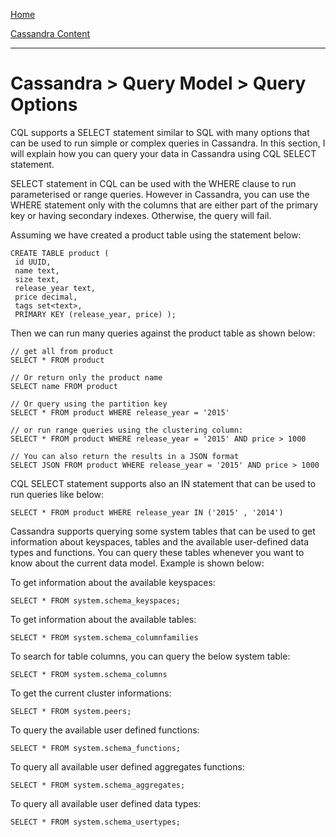 [Home](../../index.md)

[Cassandra Content](../Cassandra.md)
___

# Cassandra > Query Model > Query Options


CQL supports a SELECT statement similar to SQL with many options that can be used to run simple or complex queries in Cassandra. In this section, I will explain how you can query your data in Cassandra using CQL SELECT statement.


SELECT statement in CQL can be used with the WHERE clause to run parameterised or range queries. However in Cassandra, you can use the WHERE statement only with the columns that are either part of the primary key or having secondary indexes. Otherwise, the query will fail. 

Assuming we have created a product table using the statement below:

````
CREATE TABLE product (
 id UUID, 
 name text, size text, 
 release_year text,
 price decimal, 
 tags set<text>,
 PRIMARY KEY (release_year, price) );````

Then we can run many queries against the product table as shown below:

````
// get all from product
SELECT * FROM product

// Or return only the product name
SELECT name FROM product// Or query using the partition key
SELECT * FROM product WHERE release_year = '2015'// or run range queries using the clustering column:
SELECT * FROM product WHERE release_year = '2015' AND price > 1000

// You can also return the results in a JSON format 
SELECT JSON FROM product WHERE release_year = '2015' AND price > 1000````CQL SELECT statement supports also an IN statement that can be used to run queries like below:
````
SELECT * FROM product WHERE release_year IN ('2015' , '2014') ````
Cassandra supports querying some system tables that can be used to get information about keyspaces, tables and the available user-defined data types and functions. You can query these tables whenever you want to know about the current data model. Example is shown below:
To get information about the available keyspaces:````SELECT * FROM system.schema_keyspaces;
````To get information about the available tables:````SELECT * FROM system.schema_columnfamilies 
````To search for table columns, you can query the below system table:
````SELECT * FROM system.schema_columns
````To get the current cluster informations:````SELECT * FROM system.peers;
````To query the available user defined functions:
````SELECT * FROM system.schema_functions;
````

To query all available user defined aggregates functions:
````SELECT * FROM system.schema_aggregates;
````To query all available user defined data types:
````SELECT * FROM system.schema_usertypes;````